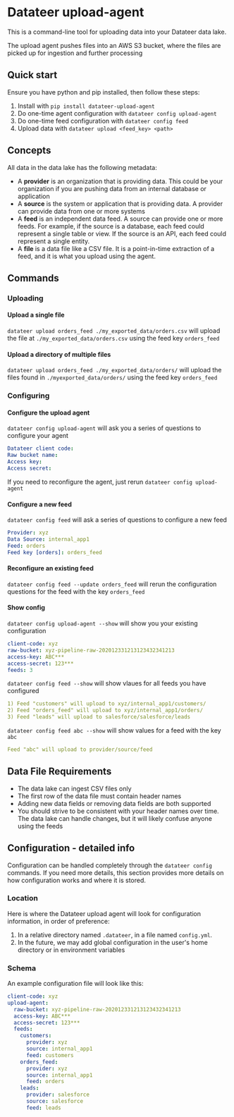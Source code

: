 # Datateer upload-agent
This is a command-line tool for uploading data into your Datateer data lake.

The upload agent pushes files into an AWS S3 bucket, where the files are picked up for ingestion and further processing

## Quick start
Ensure you have python and pip installed, then follow these steps:
1. Install with `pip install datateer-upload-agent`
1. Do one-time agent configuration with `datateer config upload-agent`
1. Do one-time feed configuration with `datateer config feed`
1. Upload data with `datateer upload <feed_key> <path>`
## Concepts
All data in the data lake has the following metadata:
- A **provider** is an organization that is providing data. This could be your organization if you are pushing data from an internal database or application
- A **source** is the system or application that is providing data. A provider can provide data from one or more systems
- A **feed** is an independent data feed. A source can provide one or more feeds. For example, if the source is a database, each feed could represent a single table or view. If the source is an API, each feed could represent a single entity. 
- A **file** is a data file like a CSV file. It is a point-in-time extraction of a feed, and it is what you upload using the agent.

## Commands
### Uploading
#### Upload a single file
`datateer upload orders_feed ./my_exported_data/orders.csv` will upload the file at `./my_exported_data/orders.csv` using the feed key `orders_feed`

#### Upload a directory of multiple files
`datateer upload orders_feed ./my_exported_data/orders/` will upload the files found in `./myexported_data/orders/` using the feed key `orders_feed`

### Configuring
#### Configure the upload agent
`datateer config upload-agent` will ask you a series of questions to configure your agent
```yaml
Datateer client code:
Raw bucket name:
Access key:
Access secret:
```

If you need to reconfigure the agent, just rerun `datateer config upload-agent`

#### Configure a new feed
`datateer config feed` will ask a series of questions to configure a new feed
```yaml
Provider: xyz
Data Source: internal_app1
Feed: orders
Feed key [orders]: orders_feed
```

#### Reconfigure an existing feed
`datateer config feed --update orders_feed` will rerun the configuration questions for the feed with the key `orders_feed`

#### Show config
`datateer config upload-agent --show` will show you your existing configuration
```yaml
client-code: xyz
raw-bucket: xyz-pipeline-raw-202012331213123432341213
access-key: ABC***
access-secret: 123***
feeds: 3
```

`datateer config feed --show` will show vlaues for all feeds you have configured
```yaml
1) Feed "customers" will upload to xyz/internal_app1/customers/
2) Feed "orders_feed" will upload to xyz/internal_app1/orders/
3) Feed "leads" will upload to salesforce/salesforce/leads
```

`datateer config feed abc --show` will show values for a feed with the key `abc`
```yaml
Feed "abc" will upload to provider/source/feed
```

## Data File Requirements
- The data lake can ingest CSV files only
- The first row of the data file must contain header names
- Adding new data fields or removing  data fields are both supported
- You should strive to be consistent with your header names over time. The data lake can handle changes, but it will likely confuse anyone using the feeds
## Configuration - detailed info
Configuration can be handled completely through the `datateer config` commands. If you need more details, this section provides more details on how configuration works and where it is stored. 

### Location
Here is where the Datateer upload agent will look for configuration information, in order of preference:
1. In a relative directory named `.datateer`, in a file named `config.yml`. 
1. In the future, we may add global configuration in the user's home directory or in environment variables

### Schema
An example configuration file will look like this:
```yaml
client-code: xyz
upload-agent: 
  raw-bucket: xyz-pipeline-raw-202012331213123432341213
  access-key: ABC***
  access-secret: 123***
  feeds:
    customers:
      provider: xyz
      source: internal_app1
      feed: customers
    orders_feed:
      provider: xyz
      source: internal_app1
      feed: orders
    leads:
      provider: salesforce
      source: salesforce
      feed: leads
```